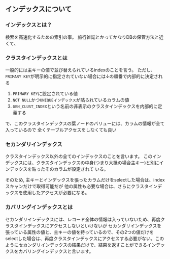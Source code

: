 ## インデックスについて

### インデックスとは？
検索を高速化するための索引の事。
旅行雑誌とかってかなりDBの保管方法と近くて、



### クラスタインデックスとは
一般的には主キーの値で並び替えられているindexのことを言う。
ただし、`PRIMARY KEY`が明示的に指定されていない場合には↓の順番で内部的に決定される

1. `PRIMARY KEY`に設定されている値
2. `NOT NULL`かつ`UNIQUEインデックス`が貼られているカラムの値
3. `GEN_CLUST_INDEX`という名前の非表示のクラスタインデックスを内部的に定義する

で、このクラスタインデックスの葉ノードのバリューには、カラムの情報が全て入っているので
全くテーブルアクセスをしなくても良い

### セカンダリインデックス
クラスタインデックス以外の全てのインデックスのことを言います。
このインデックスには、クラスタインデックスの中身(つまり大抵の場合主キー)と別にインデックスを貼ったそのカラムが設定されて
いる。

そのため, 主キーとインデックスを張ったカラムだけをselectした場合は、indexスキャンだけで取得可能だが
他の属性も必要な場合は、さらにクラスタインデックスを使用したアクセスが必要になる。

### カバリングインデックスとは
セカンダリインデックスには、レコード全体の情報は入っていないため、再度クラスタインデックスにアクセスしないといけないが
セカンダリインデックスを張っている属性の値と、主キーの値を持っているので、その2つの値だけをselectした場合は、再度クラスタインデックスにアクセスする必要がない。このようにセカンダリインデックスの結果だけで、結果を返すことができるインデックスをカバリングインデックスと言います。

